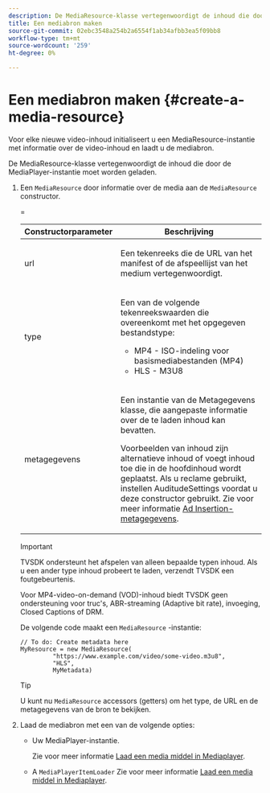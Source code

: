 ```yaml
---
description: De MediaResource-klasse vertegenwoordigt de inhoud die door de MediaPlayer-instantie moet worden geladen.
title: Een mediabron maken
source-git-commit: 02ebc3548a254b2a6554f1ab34afbb3ea5f09bb8
workflow-type: tm+mt
source-wordcount: '259'
ht-degree: 0%

---
```


# Een mediabron maken {#create-a-media-resource}

Voor elke nieuwe video-inhoud initialiseert u een MediaResource-instantie met informatie over de video-inhoud en laadt u de mediabron.

De MediaResource-klasse vertegenwoordigt de inhoud die door de MediaPlayer-instantie moet worden geladen.

1. Een `MediaResource` door informatie over de media aan de `MediaResource` constructor.

   <table id="table_DD0D5D9129D54F73881399B9B4FF546A"> 
    <thead> 
      <tr> 
      <th colname="col1" class="entry"> Constructorparameter </th> 
      <th colname="col2" class="entry"> Beschrijving </th> 
      </tr>
    </thead>
    =<tbody> 
      <tr> 
      <td colname="col1"><span class="codeph"> url</span> </td> 
      <td colname="col2"> <p>Een tekenreeks die de URL van het manifest of de afspeellijst van het medium vertegenwoordigt. </p> </td> 
      </tr> 
      <tr> 
      <td colname="col1"><span class="codeph"> type</span> </td> 
      <td colname="col2"> <p>Een van de volgende tekenreekswaarden die overeenkomt met het opgegeven bestandstype: 
        <ul id="ul_7512E90B7B294EF9BFBA2D68DE678CBB"> 
        <li id="li_AA84434E84184A3D909552794B425ABD"><span class="codeph"> MP4</span> - ISO-indeling voor basismediabestanden (MP4) </li> 
        <li id="li_8A2F3752569344B59EE30303A8393488"><span class="codeph"> HLS</span> - M3U8 </li> 
        </ul> </p> </td> 
      </tr> 
      <tr> 
      <td colname="col1"><span class="codeph"> metagegevens</span> </td> 
      <td colname="col2"> <p>Een instantie van de <span class="codeph"> Metagegevens</span> klasse, die aangepaste informatie over de te laden inhoud kan bevatten. </p> <p>Voorbeelden van inhoud zijn alternatieve inhoud of voegt inhoud toe die in de hoofdinhoud wordt geplaatst. Als u reclame gebruikt, instellen <span class="codeph"> AuditudeSettings</span> voordat u deze constructor gebruikt. Zie voor meer informatie <a href="../../../tvsdk-1.4-for-desktop-hls/ad-insertion/ad-insertion-metadata/c-psdk-dhls-1.4-ad-insertion-metadata.md" format="dita" scope="local"> Ad Insertion-metagegevens</a>. </p> </td> 
      </tr> 
    </tbody> 
   </table>

   >[!IMPORTANT]
   >
   >TVSDK ondersteunt het afspelen van alleen bepaalde typen inhoud. Als u een ander type inhoud probeert te laden, verzendt TVSDK een foutgebeurtenis.
   >
   >Voor MP4-video-on-demand (VOD)-inhoud biedt TVSDK geen ondersteuning voor truc&#39;s, ABR-streaming (Adaptive bit rate), invoeging, Closed Captions of DRM.

   De volgende code maakt een `MediaResource` -instantie:

   ```
   // To do: Create metadata here
   MyResource = new MediaResource(
            "https://www.example.com/video/some-video.m3u8", 
            "HLS",
            MyMetadata)
   ```

   >[!TIP]
   >
   >U kunt nu `MediaResource` accessors (getters) om het type, de URL en de metagegevens van de bron te bekijken.

1. Laad de mediabron met een van de volgende opties:

   * Uw MediaPlayer-instantie.

     Zie voor meer informatie [Laad een media middel in Mediaplayer](../../../tvsdk-1.4-for-desktop-hls/t-psdk-dhls-1.4-configure/c-psdk-dhls-1.4-mediaplayer-initialize-for-video/t-psdk-dhls-1.4-media-resource-load.md).
   * A `MediaPlayerItemLoader` Zie voor meer informatie [Laad een media middel in Mediaplayer](../../../tvsdk-1.4-for-desktop-hls/t-psdk-dhls-1.4-configure/c-psdk-dhls-1.4-mediaplayer-initialize-for-video/t-psdk-dhls-1.4-media-resource-load.md).
